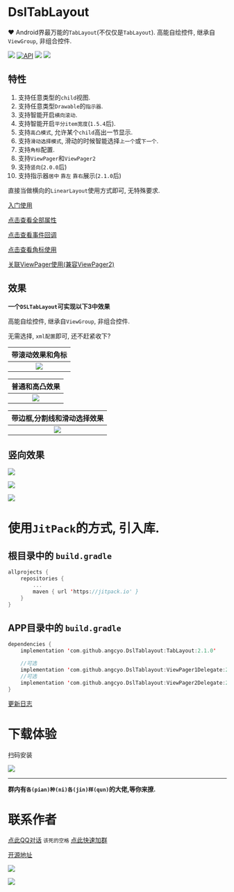 # DslTabLayout
:hearts: Android界最万能的`TabLayout`(不仅仅是`TabLayout`). 高能自绘控件, 继承自`ViewGroup`, 非组合控件.

[![](https://img.shields.io/badge/License-MIT-3A77AC)](https://github.com/angcyo/DslTabLayout/blob/master/LICENSE) [![API](https://img.shields.io/badge/API-14%2B-brightgreen.svg?style=flat)](https://android-arsenal.com/api?level=14) [![](https://img.shields.io/badge/kotlin-yes-F48729)](https://www.kotlincn.net/docs/reference/android-overview.html)  [![](https://img.shields.io/badge/androidx-yes-80B44D)](https://developer.android.google.cn/jetpack/androidx)

## 特性

1. 支持任意类型的`child`视图.
2. 支持任意类型`Drawable`的`指示器`.
3. 支持智能开启`横向滚动`.
4. 支持智能开启`平分item宽度`(`1.5.4`后).
5. 支持`高凸模式`, 允许某个`child`高出一节显示.
6. 支持`滑动选择模式`, 滑动的时候智能选择`上一个`或`下一个`.
7. 支持`角标`配置.
8. 支持`ViewPager`和`ViewPager2`
9. 支持`竖向`(`2.0.0`后)
10. 支持指示器`居中` `靠左` `靠右`展示(`2.1.0`后)

直接当做横向的`LinearLayout`使用方式即可, 无特殊要求.

[入门使用](https://github.com/angcyo/DslTabLayout/wiki/%E5%85%A5%E9%97%A8%E4%BD%BF%E7%94%A8)

[点击查看全部属性](https://github.com/angcyo/DslTabLayout/wiki/%E5%B1%9E%E6%80%A7%E5%A4%A7%E5%85%A8)

[点击查看事件回调](https://github.com/angcyo/DslTabLayout/wiki/Item%E9%80%89%E4%B8%AD%E4%BA%8B%E4%BB%B6)

[点击查看角标使用](https://github.com/angcyo/DslTabLayout/wiki/%E8%A7%92%E6%A0%87)

[关联ViewPager使用(兼容ViewPager2)](https://github.com/angcyo/DslTabLayout/wiki/ViewPager1%E5%92%8CViewPager2)

## 效果

**一个`DSLTabLayout`可实现以下3中效果**

高能自绘控件, 继承自`ViewGroup`, 非组合控件.

无需选择, `xml配置`即可, 还不赶紧收下?

|带滚动效果和角标|
|:--:|
|![](https://gitee.com/angcyo/DslTabLayout/raw/master/png/tab_sliding.gif)|

|普通和高凸效果|
|:--:|
|![](https://gitee.com/angcyo/DslTabLayout/raw/master/png/tab_common.gif)|

|带边框,分割线和滑动选择效果|
|:--:|
|![](https://gitee.com/angcyo/DslTabLayout/raw/master/png/tab_segment.gif)|

## 竖向效果

![](https://gitee.com/angcyo/DslTabLayout/raw/master/png/tab_segment_vertical.png)

![](https://gitee.com/angcyo/DslTabLayout/raw/master/png/tab_segment_vertical.png)

![](https://gitee.com/angcyo/DslTabLayout/raw/master/png/tab_segment_vertical.png)


# 使用`JitPack`的方式, 引入库.

## 根目录中的 `build.gradle`

```kotlin
allprojects {
    repositories {
        ...
        maven { url 'https://jitpack.io' }
    }
}
```

## APP目录中的 `build.gradle`

```kotlin
dependencies {
    implementation 'com.github.angcyo.DslTablayout:TabLayout:2.1.0'

    //可选
    implementation 'com.github.angcyo.DslTablayout:ViewPager1Delegate:2.1.0'
    //可选
    implementation 'com.github.angcyo.DslTablayout:ViewPager2Delegate:2.1.0'
}
```

[更新日志](https://github.com/angcyo/DslTabLayout/blob/master/CHANGELOG.md)

# 下载体验

扫码安装

![](https://gitee.com/angcyo/DslTabLayout/raw/master/png/qrcode.png)

---
**群内有`各(pian)种(ni)各(jin)样(qun)`的大佬,等你来撩.**

# 联系作者

[点此QQ对话](http://wpa.qq.com/msgrd?v=3&uin=664738095&site=qq&menu=yes)  `该死的空格`    [点此快速加群](https://shang.qq.com/wpa/qunwpa?idkey=cbcf9a42faf2fe730b51004d33ac70863617e6999fce7daf43231f3cf2997460)

[开源地址](https://github.com/angcyo/DslTabLayout)

![](https://gitee.com/angcyo/res/raw/master/code/all_in1.jpg)

![](https://gitee.com/angcyo/res/raw/master/code/all_in2.jpg)
